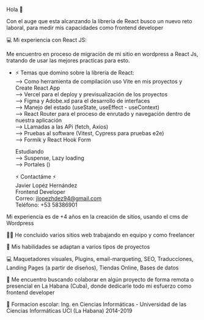 Hola 👋

Con el auge que esta alcanzando la librería de React busco un nuevo reto laboral, para medir mis capacidades como frontend developer

💻 Mi experiencia con React JS:
 
Me encuentro en proceso de migración de mi sitio en wordpress a React Js, tratando de usar las mejores practicas para esto.

- ⚡ Temas que domino sobre la librería de React:<br/> 
--> Como herramienta de compilación uso Vite en mis proyectos y Create React App<br/>
--> Vercel para el deploy y previsualización de los proyectos<br/>
--> Figma y Adobe.xd para el desarrollo de interfaces  <br/>
--> Manejo del estado (useState, useEffect - useContext)<br/>
--> React Router para el proceso de enrutado y navegación dentro de nuestra aplicación<br/>
--> LLamadas a las APi (fetch, Axios)<br/>
--> Pruebas al software (Vitest, Cypress para pruebas e2e)<br/>
--> Formik y React Hook Form

    Estudiando<br/>
--> Suspense, Lazy loading<br/>
--> Portales ()

  ⚡ Contactáme ⚡<br/>
Javier Lopéz Hernández<br/>
Frontend Developer<br/>
Correo: jlopezhdez94@gmail.com<br/>
Teléfono: +53 58386901

Mi experiencia es de +4 años en la creación de sitios, usando el cms de Wordpress

👨‍💻 He concluido varios sitios web trabajando en equipo y como freelancer<br/>

💯 Mis habilidades se adaptan a varios tipos de proyectos<br/>

💻 Maquetadores visuales, Plugins, email-marqueting, SEO, Traducciones, Landing Pages (a partir de diseños), Tiendas Online, Bases de datos<br/>

🤔 Me encuentro buscando colaborar en algún proyecto de forma remota o presencial en La Habana (Cuba), donde dedicarle todo mi esfuerzo como frontend developer

👯 Formacion escolar: Ing. en Ciencias Informáticas - Universidad de las Ciencias Informáticas UCI (La Habana) 2014-2019


